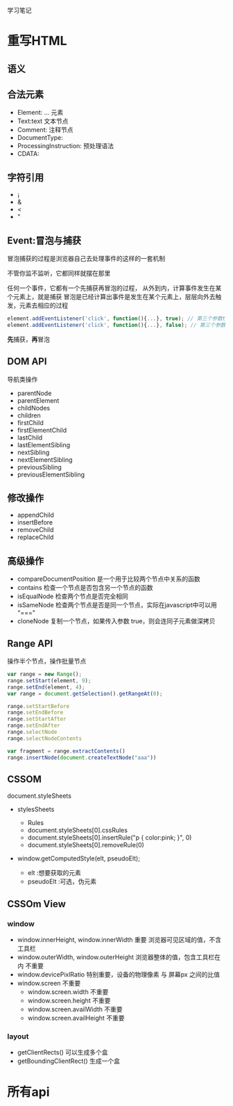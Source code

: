 学习笔记

# 重写HTML
## 语义

## 合法元素
- Element: <tagname>...</tagname>   元素
- Text:text                         文本节点
- Comment: <!-- comments -->        注释节点
- DocumentType: <!Doctype html>     
- ProcessingInstruction: <?a 1?>    预处理语法
- CDATA:<![CDATA[ ]]>               

## 字符引用
- &#161;
- &amp;
- &lt;
- &quot;

## Event:冒泡与捕获
冒泡捕获的过程是浏览器自己去处理事件的这样的一套机制

不管你监不监听，它都同样就摆在那里

任何一个事件，它都有一个先捕获再冒泡的过程，
从外到内，计算事件发生在某个元素上，就是捕获
冒泡是已经计算出事件是发生在某个元素上，层层向外去触发，元素去相应的过程

``` js
element.addEventListener('click', function(){...}, true); // 第三个参数true表示捕获事件
element.addEventListener('click', function(){...}, false); // 第三个参数false表示冒泡事件
```
**先**捕获，**再**冒泡

## DOM API
导航类操作
- parentNode
- parentElement
- childNodes
- children
- firstChild
- firstElementChild
- lastChild
- lastElementSibling
- nextSibling
- nextElementSibling
- previousSibling
- previousElementSibling

## 修改操作
- appendChild
- insertBefore
- removeChild
- replaceChild

## 高级操作
- compareDocumentPosition 是一个用于比较两个节点中关系的函数
- contains 检查一个节点是否包含另一个节点的函数
- isEqualNode 检查两个节点是否完全相同
- isSameNode 检查两个节点是否是同一个节点，实际在javascript中可以用 "==="
- cloneNode 复制一个节点，如果传入参数 true，则会连同子元素做深拷贝

## Range API
操作半个节点，操作批量节点

``` js
var range = new Range();
range.setStart(element, 9);
range.setEnd(element, 4);
var range = document.getSelection().getRangeAt(0);
```

``` js
range.setStartBefore
range.setEndBefore
range.setStartAfter
range.setEndAfter
range.selectNode
range.selectNodeContents

var fragment = range.extractContents()
range.insertNode(document.createTextNode("aaa"))
```

## CSSOM
document.styleSheets

- stylesSheets
   - Rules
   - document.styleSheets[0].cssRules
   - document.styleSheets[0].insertRule("p { color:pink; }", 0)
   - document.styleSheets[0].removeRule(0)

- window.getComputedStyle(elt, pseudoElt);
   - elt  :想要获取的元素
   - pseudoElt  :可选，伪元素

## CSSOm View
### window
- window.innerHeight, window.innerWidth   重要  浏览器可见区域的值，不含工具栏
- window.outerWidth,  window.outerHeight  浏览器整体的值，包含工具栏在内   不重要
- window.devicePixlRatio  特别重要，设备的物理像素 与 屏幕px 之间的比值
- window.screen   不重要
   - window.screen.width   不重要
   - window.screen.height  不重要
   - window.screen.availWidth   不重要
   - window.screen.availHeight  不重要

### layout
- getClientRects()   可以生成多个盒
- getBoundingClientRect()  生成一个盒


# 所有api

